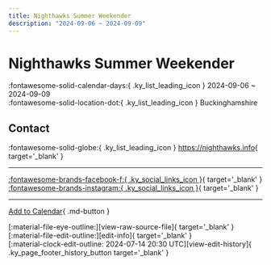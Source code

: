 ```yaml
---
title: Nighthawks Summer Weekender
description: "2024-09-06 ~ 2024-09-09"
---
```


# Nighthawks Summer Weekender 

:fontawesome-solid-calendar-days:{ .ky_list_leading_icon } 2024-09-06 ~ 2024-09-09  
:fontawesome-solid-location-dot:{ .ky_list_leading_icon } Buckinghamshire  

## Contact

:fontawesome-solid-globe:{ .ky_list_leading_icon } <https://nighthawks.info>{ target='_blank' }  

---

 [:fontawesome-brands-facebook-f:{ .ky_social_links_icon }](https://www.facebook.com/events/357946137179298){ target='_blank' } [:fontawesome-brands-instagram:{ .ky_social_links_icon }](https://instagram.com/nighthawksweekender){ target='_blank' }

---

[Add to Calendar](https://swing.news/ics/en/2024/uk/nighthawks-summer-weekender-2024.ics){ .md-button }

<div class="ky_page_footer" markdown>
<div class="ky_page_footer_trailing" markdown="span">
[:material-file-eye-outline:][view-raw-source-file]{ target='_blank' }
[:material-file-edit-outline:][edit-info]{ target='_blank' }
</div>
<div class="ky_page_footer_leading" markdown="span">
[:material-clock-edit-outline: 2024-07-14 20:30 UTC][view-edit-history]{ .ky_page_footer_history_button target='_blank' }
</div>
</div>

[view-raw-source-file]: https://github.com/swingdance/events/blob/main/2024/uk/nighthawks-summer-weekender-2024.json "View Raw Source File"
[edit-info]: https://github.com/swingdance/events/issues/new?assignees=&labels=update+event&projects=&template=03-update_entity.yml&title=%5B2024%2Fuk%5D%20Nighthawks%20Summer%20Weekender&region=uk&year=2024&id=nighthawks-summer-weekender-2024&name=Nighthawks%20Summer%20Weekender&org_id= "Edit Info"

[view-edit-history]: https://github.com/swingdance/events/commits/main/2024/uk/nighthawks-summer-weekender-2024.json "View Edit History"
